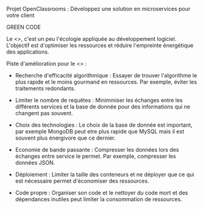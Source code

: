 Projet OpenClassrooms : Développez une solution en microservices pour votre client

GREEN CODE

Le <<Green code>>, c'est un peu l'écologie appliquée au développement logiciel. 
L'objectif est d'optimiser les ressources et réduire l'empreinte énergétique des applications.

Piste d'amélioration pour le <<Green code>> :

- Recherche d'efficacité algorithmique : Essayer de trouver l'algorithme le plus rapide et le moins gourmand en ressources. Par exemple, éviter les traitements redondants.

- Limiter le nombre de requêtes : Minimmiser les échanges entre les différents services et la base de donnée pour des informations qui ne changent pas souvent.

- Choix des technologies : Le choix de la base de donnée est important, par exemple MongoDB peut etre plus rapide que MySQL mais il est souvent plus énergivore que ce dernier.

- Economie de bande passante : Compresser les données lors des échanges entre service le permet. Par exemple, compresser les données JSON.

- Déploiement : Limiter la taille des conteneurs et ne déployer que ce qui est nécessaire permet d'économiser des ressources.

- Code propre : Organiser son code et le nettoyer du code mort et des dépendances inutiles peut limiter la consommation de ressources.